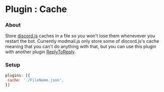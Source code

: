 <h1>Plugin : Cache</h1>

### About
Store [discord.js](https://discord.js.org) caches in a file so you won't lose them whenevever you restart the bot. Currently modmail.js only store some 
of discord.js's cache meaning that you can't do anything with that, but you can use this plugin with another plugin [ReplyToReply](https://modmail.js.org/plugins/replytoreply).

 ### Setup
 
```js
plugins: [{
 cache: './FileName.json',
}]
```

